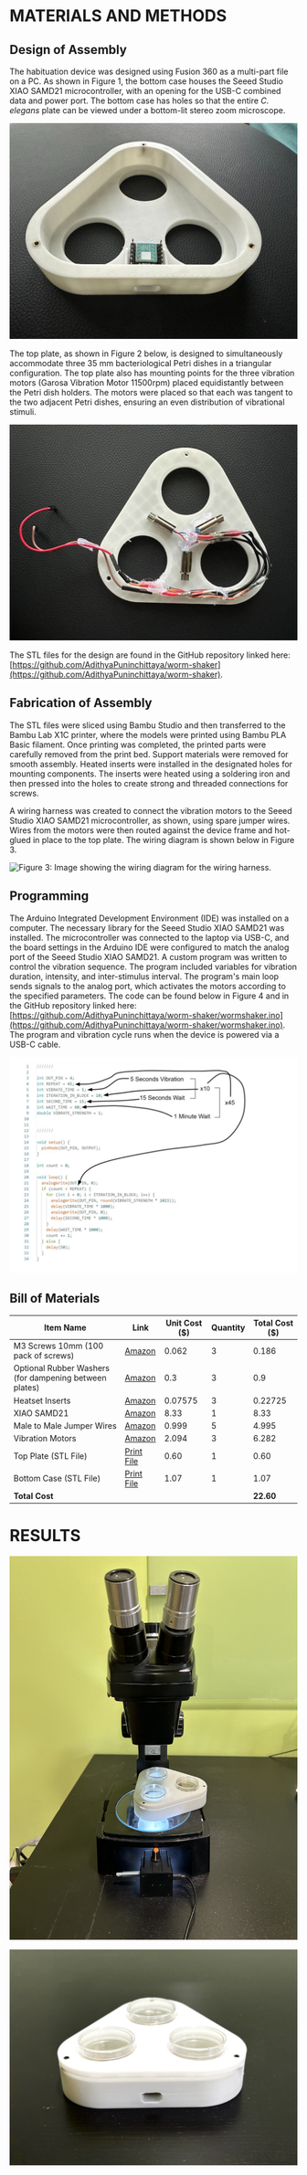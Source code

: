 # MATERIALS AND METHODS 

## Design of Assembly
The habituation device was designed using Fusion 360 as a multi-part file on a PC. As shown in Figure 1, the bottom case houses the Seeed Studio XIAO SAMD21 microcontroller, with an opening for the USB-C combined data and power port. The bottom case has holes so that the entire *C. elegans* plate can be viewed under a bottom-lit stereo zoom microscope. 

![Figure 1: Image showing the bottom case of the habituation device.](https://github.com/AdithyaPuninchittaya/worm-shaker/blob/main/Images/unnamed%20(1).jpg)

The top plate, as shown in Figure 2 below, is designed to simultaneously accommodate three 35 mm bacteriological Petri dishes in a triangular configuration. The top plate also has mounting points for the three vibration motors (Garosa Vibration Motor 11500rpm) placed equidistantly between the Petri dish holders. The motors were placed so that each was tangent to the two adjacent Petri dishes, ensuring an even distribution of vibrational stimuli. 

![Figure 2: Image showing the top plate and the associated wiring harness.](https://github.com/AdithyaPuninchittaya/worm-shaker/blob/main/Images/unnamed%20(2).jpg)

The STL files for the design are found in the GitHub repository linked here: [https://github.com/AdithyaPuninchittaya/worm-shaker](https://github.com/AdithyaPuninchittaya/worm-shaker).

## Fabrication of Assembly  
The STL files were sliced using Bambu Studio and then transferred to the Bambu Lab X1C printer, where the models were printed using Bambu PLA Basic filament. Once printing was completed, the printed parts were carefully removed from the print bed. Support materials were removed for smooth assembly. Heated inserts were installed in the designated holes for mounting components. The inserts were heated using a soldering iron and then pressed into the holes to create strong and threaded connections for screws.

A wiring harness was created to connect the vibration motors to the Seeed Studio XIAO SAMD21 microcontroller, as shown, using spare jumper wires. Wires from the motors were then routed against the device frame and hot-glued in place to the top plate. The wiring diagram is shown below in Figure 3. 

![Figure 3: Image showing the wiring diagram for the wiring harness.](#)

## Programming
The Arduino Integrated Development Environment (IDE) was installed on a computer. The necessary library for the Seeed Studio XIAO SAMD21 was installed. The microcontroller was connected to the laptop via USB-C, and the board settings in the Arduino IDE were configured to match the analog port of the Seeed Studio XIAO SAMD21. A custom program was written to control the vibration sequence. The program included variables for vibration duration, intensity, and inter-stimulus interval. The program's main loop sends signals to the analog port, which activates the motors according to the specified parameters. The code can be found below in Figure 4 and in the GitHub repository linked here: [https://github.com/AdithyaPuninchittaya/worm-shaker/wormshaker.ino](https://github.com/AdithyaPuninchittaya/worm-shaker/wormshaker.ino). The program and vibration cycle runs when the device is powered via a USB-C cable. 

![Figure 4: Image showing example code that the microcontroller runs and a diagram of its cycle.](https://github.com/AdithyaPuninchittaya/worm-shaker/blob/main/Images/Novel%20Design%20and%20Evaluation%20of%20C.%20elegans%20Habituation%20Device.jpg)

## Bill of Materials

| Item Name | Link | Unit Cost ($) | Quantity | Total Cost ($) |
|-----------|------|---------------|----------|----------------|
| M3 Screws 10mm (100 pack of screws) | [Amazon](http://amazon.com/Mxfans-100pcs-Carbon-Countersunk-Socket/dp/B07DWVDDWC) | 0.062 | 3 | 0.186 |
| Optional Rubber Washers (for dampening between plates) | [Amazon](http://www.amazon.com/uxcell-Gasket-Rubber-Washer-Grommet/dp/B01MTDD2R9) | 0.3 | 3 | 0.9 |
| Heatset Inserts | [Amazon](http://amazon.com/uxcell-Knurled-Insert-Female-Embedding) | 0.07575 | 3 | 0.22725 |
| XIAO SAMD21 | [Amazon](https://www.amazon.com/Seeeduino-Smallest-Microcontroller-Interfaces-Compatible/dp/B08745JBRP) | 8.33 | 1 | 8.33 |
| Male to Male Jumper Wires | [Amazon](https://www.amazon.com/Seeeduino-Smallest-Microcontroller-Interfaces-Compatible/dp/B08745JBRP) | 0.999 | 5 | 4.995 |
| Vibration Motors | [Amazon](https://www.amazon.com/11500rpm-Vibration-Vibrating-Detection-Equipment/dp/B087XCFCLL) | 2.094 | 3 | 6.282 |
| Top Plate (STL File) | [Print File](https://github.com/AdithyaPuninchittaya/worm-shaker/blob/main/Print%20Files/Top%20Plate.stl) | 0.60 | 1 | 0.60 |
| Bottom Case (STL File) | [Print File](https://github.com/AdithyaPuninchittaya/worm-shaker/blob/main/Print%20Files/Bottom%20Case.stl) | 1.07 | 1 | 1.07 |
| **Total Cost** | | | | **22.60** |

# RESULTS

![Figure 5: Final design and assembly of the habituation device, housing three 35 mm *C. elegans* plates](https://github.com/AdithyaPuninchittaya/worm-shaker/blob/main/Images/IMG_9063.jpg)

![Figure 6: Image of habituation device on microscope setup for recording.](https://github.com/AdithyaPuninchittaya/worm-shaker/blob/main/Images/IMG_9064.jpg)

